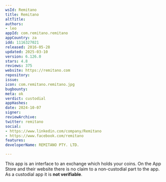 ```yaml
---
wsId: Remitano
title: Remitano
altTitle: 
authors:
- leo
appId: com.remitano.remitano
appCountry: za
idd: 1116327021
released: 2016-05-28
updated: 2025-03-10
version: 6.126.0
stars: 4.8
reviews: 375
website: https://remitano.com
repository: 
issue: 
icon: com.remitano.remitano.jpg
bugbounty: 
meta: ok
verdict: custodial
appHashes: 
date: 2024-10-07
signer: 
reviewArchive: 
twitter: remitano
social:
- https://www.linkedin.com/company/Remitano
- https://www.facebook.com/remitano
features: 
developerName: REMITANO PTY. LTD.

---
```


This app is an interface to an exchange which holds your coins. On the App Store
and their website there is no claim to a non-custodial part to the app. As a
custodial app it is **not verifiable**.
